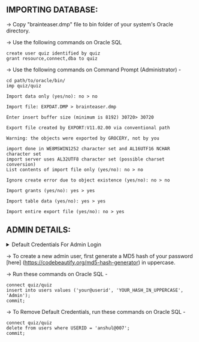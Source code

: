 IMPORTING DATABASE:
--------------------

-> Copy "brainteaser.dmp" file to bin folder of your system's Oracle directory.

-> Use the following commands on Oracle SQL

```
create user quiz identified by quiz
grant resource,connect,dba to quiz
```

-> Use the following commands on Command Prompt (Administrator) -


```
cd path/to/oracle/bin/
imp quiz/quiz

Import data only (yes/no): no > no

Import file: EXPDAT.DMP > brainteaser.dmp

Enter insert buffer size (minimum is 8192) 30720> 30720

Export file created by EXPORT:V11.02.00 via conventional path

Warning: the objects were exported by GROCERY, not by you

import done in WE8MSWIN1252 character set and AL16UTF16 NCHAR character set
import server uses AL32UTF8 character set (possible charset conversion)
List contents of import file only (yes/no): no > no

Ignore create error due to object existence (yes/no): no > no

Import grants (yes/no): yes > yes

Import table data (yes/no): yes > yes

Import entire export file (yes/no): no > yes
```

ADMIN DETAILS:
--------------------

<details>
  <summary>Default Credentials For Admin Login</summary>
  <p>User ID : anshul@007</p>
  <p>Password : password</p>
</details>

-> To create a new admin user, first generate a MD5 hash of your password [here] (https://codebeautify.org/md5-hash-generator) in uppercase.

-> Run these commands on Oracle SQL -

```
connect quiz/quiz
insert into users values ('your@userid', 'YOUR_HASH_IN_UPPERCASE', 'Admin');
commit;
```
-> To Remove Default Credentials, run these commands on Oracle SQL -

```
connect quiz/quiz
delete from users where USERID = 'anshul@007';
commit;
```
